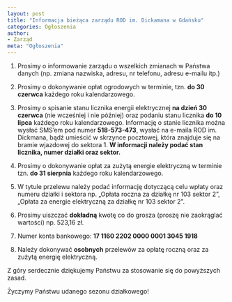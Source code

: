 ```yaml
---
layout: post
title: "Informacja bieżąca zarządu ROD im. Dickamana w Gdańsku"
categories: Ogłoszenia
author:
- Zarząd
meta: "Ogłoszenia"
---
```

1. Prosimy o informowanie zarządu o wszelkich zmianach w Państwa
danych (np. zmiana nazwiska, adresu, nr telefonu, adresu e-mailu itp.)

2. Prosimy o dokonywanie opłat ogrodowych w terminie, tzn.
**do 30 czerwca** każdego roku kalendarzowego.

3. Prosimy o spisanie stanu licznika energii elektrycznej
**na dzień 30 czerwca** (nie wcześniej i nie później) oraz podaniu stanu
licznika **do 10 lipca** każdego roku kalendarzowego. Informację o
stanie licznika można wysłać SMS’em pod numer **518-573-473**,
wysłać na e-maila ROD im. Dickmana, bądź umieścić w skrzynce
pocztowej, która znajduje się na bramie wjazdowej do sektora 1.
**W informacji należy podać stan licznika, numer działki oraz
sektor.**

5. Prosimy o dokonywanie opłat za zużytą energie elektryczną w
terminie tzn. **do 31 sierpnia** każdego roku kalendarzowego.

6. W tytule przelewu należy podać informację dotyczącą celu wpłaty
oraz numeru działki i sektora np. „Opłata roczna za działkę nr 103
sektor 2”, „Opłata za energie elektryczną za działkę nr 103 sektor 2”.

7. Prosimy uiszczać **dokładną** kwotę co do grosza (proszę nie
zaokrąglać wartości) np. 523,16 zł.

8. Numer konta bankowego: **17 1160 2202 0000 0001 3045 1918**
   
9. Należy dokonywać **osobnych** przelewów za opłatę roczną oraz za
zużytą energię elektryczną.

Z góry serdecznie dziękujemy Państwu za stosowanie się do
powyższych zasad.

Życzymy Państwu udanego sezonu działkowego!
